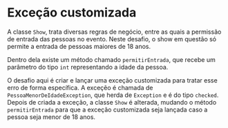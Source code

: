# Exceção customizada

A classe `Show`, trata diversas regras de negócio, entre as quais a permissão de entrada das pessoas no evento. Neste desafio, o show em questão só permite a entrada de pessoas maiores de 18 anos.

Dentro dela existe um método chamado `permitirEntrada`, que recebe um parâmetro do tipo `int` representando a idade da pessoa.

O desafio aqui é criar e lançar uma exceção customizada para tratar esse erro de forma específica. A exceçẽo é chamada de `PessoaMenorDeIdadeException`, que herda de `Exception` e é do tipo `checked`. Depois de criada a exceção, a classe `Show` é alterada, mudando o método `permitirEntrada` para que a exceção customizada seja lançada caso a pessoa seja menor de 18 anos.
